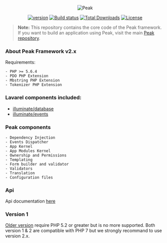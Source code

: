 <p align="center"><img src="http://francoislajoie.com/assets/img/peaklogo.jpg" alt="Peak"></p>
<p align="center">
<a href="https://packagist.org/packages/peakphp/framework"><img src="https://poser.pugx.org/peakphp/framework/version" alt="version"></a>
<a href="https://travis-ci.org/peakphp/framework"><img src="https://travis-ci.org/peakphp/framework.svg" alt="Build status"></a>
<a href="https://packagist.org/packages/peakphp/framework"><img src="https://poser.pugx.org/peakphp/framework/downloads" alt="Total Downloads"></a>
<a href="https://packagist.org/packages/peakphp/framework"><img src="https://poser.pugx.org/peakphp/framework/license" alt="License"></a>
</p>

> **Note:** This repository contains the core code of the Peak framework. If you want to build an application using Peak, visit the main [Peak repository](https://github.com/peakphp/peak).

### About Peak Framework v2.x

Requirements:

    - PHP >= 5.6.4
    - PDO PHP Extension
    - Mbstring PHP Extension
    - Tokenizer PHP Extension

### Lavarel components included:
- [illuminate/database](https://github.com/illuminate/database)
- [illuminate/events](https://github.com/illuminate/events)

### Peak components
    - Dependency Injection
    - Events Dispatcher
    - App Kernel
    - App Modules Kernel
    - Ownership and Permissions
    - Templating
    - Form builder and validator
    - Validators
    - Translation
    - Configuration files

### Api

Api documentation [here](http://api.peakframework.com)

### Version 1

[Older version](https://github.com/1Franck/Peak) require PHP 5.2 or greater but is no more supported. 
Both version 1 & 2 are compatible with PHP 7 but we strongly recommand to use version 2.x.




